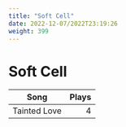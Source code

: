```yaml
---
title: "Soft Cell"
date: 2022-12-07/2022T23:19:26
weight: 399
---
```


# Soft Cell

 Song | Plays 
----- | -----:
Tainted Love | 4
